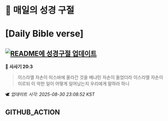 # 🙏 매일의 성경 구절
# [Daily Bible verse]
## [![README에 성경구절 업데이트](https://github.com/DONGSUKA/first_test/actions/workflows/update-readme-bible.yml/badge.svg)](https://github.com/DONGSUKA/first_test/actions/workflows/update-readme-bible.yml)
<!-- START_BIBLE_VERSE -->
📖 **사사기 20:3**
> 이스라엘 자손이 미스바에 올라간 것을 베냐민 자손이 들었더라 이스라엘 자손이 이르되 이 악한 일이 어떻게 일어났는지 우리에게 말하라 하니

🕊️ _업데이트 시각: 2025-08-30 23:08:52 KST_
  <!-- END_BIBLE_VERSE -->
## GITHUB_ACTION
